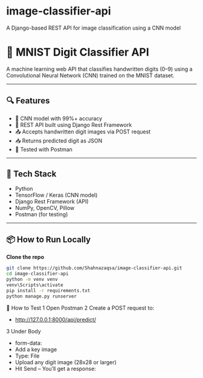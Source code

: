 # image-classifier-api
A Django-based REST API for image classification using a CNN model

# 🧠 MNIST Digit Classifier API

A machine learning web API that classifies handwritten digits (0–9) using a Convolutional Neural Network (CNN) trained on the MNIST dataset.

---

## 🔍 Features

- 🧠 CNN model with 99%+ accuracy
- 🎯 REST API built using Django Rest Framework
- 📤 Accepts handwritten digit images via POST request
- 📥 Returns predicted digit as JSON
- 🧪 Tested with Postman

---

## 🚀 Tech Stack

- Python
- TensorFlow / Keras (CNN model)
- Django Rest Framework (API)
- NumPy, OpenCV, Pillow
- Postman (for testing)

---

## 📦 How to Run Locally

 **Clone the repo**
```bash
git clone https://github.com/Shahnazaqsa/image-classifier-api.git
cd image-classifier-api
python -m venv venv
venv\Scripts\activate
pip install -r requirements.txt
python manage.py runserver
```

🧪 How to Test 
1 Open Postman
2 Create a POST request to:
- http://127.0.0.1:8000/api/predict/

3 Under Body 
  - form-data:
  - Add a key image
  - Type: File
  - Upload any digit image (28x28 or larger)
  - Hit Send – You’ll get a response:


